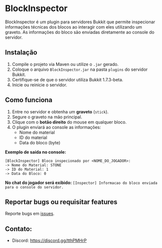 # BlockInspector

BlockInspector é um plugin para servidores Bukkit que permite inspecionar informações técnicas dos blocos ao interagir com eles utilizando um graveto. As informações do bloco são enviadas diretamente ao console do servidor.

## Instalação

1. Compile o projeto via Maven ou utilize o `.jar` gerado.
2. Coloque o arquivo `BlockInspector.jar` na pasta `plugins` do servidor Bukkit.
3. Certifique-se de que o servidor utiliza Bukkit 1.7.3-beta.
4. Inicie ou reinicie o servidor.

## Como funciona

1. Entre no servidor e obtenha um **graveto** (`stick`).
2. Segure o graveto na mão principal.
3. Clique com o **botão direito** do mouse em qualquer bloco.
4. O plugin enviará ao console as informações:
   - Nome do material
   - ID do material
   - Data do bloco (byte)

**Exemplo de saída no console:**

```
[BlockInspector] Bloco inspecionado por <NOME_DO_JOGADOR>:
-> Nome do Material: STONE
-> ID do Material: 1
-> Data do Bloco: 0
```

**No chat do jogador será exibido:**
`[Inspector] Informacao do bloco enviada para o console do servidor.`

## Reportar bugs ou requisitar features

Reporte bugs em [issues](https://github.com/andradecore/BlockInspector/issues).

## Contato:

- Discord: https://discord.gg/tthPMHrP
